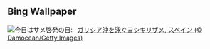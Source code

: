 ## Bing Wallpaper
![](https://www.bing.com/th?id=OHR.YoungShark_JA-JP0204898221_UHD.jpg&w=1000)今日はサメ啓発の日:&nbsp;&ensp;[ガリシア沖を泳ぐヨシキリザメ, スペイン (© Damocean/Getty Images)](https://www.bing.com/th?id=OHR.YoungShark_JA-JP0204898221_UHD.jpg)
<br><br/>
